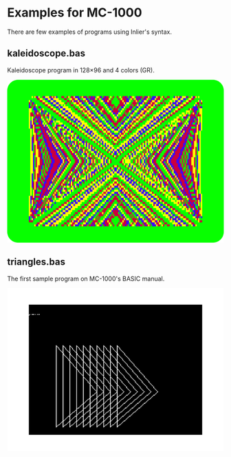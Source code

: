 # Examples for MC-1000

There are few examples of programs using Inlier's syntax.

## kaleidoscope.bas

Kaleidoscope program in 128×96 and 4 colors (GR).

![](../../images/kaleidoscope_mc1000.png)

## triangles.bas

The first sample program on MC-1000's BASIC manual.

![](../../images/triangles.png)

